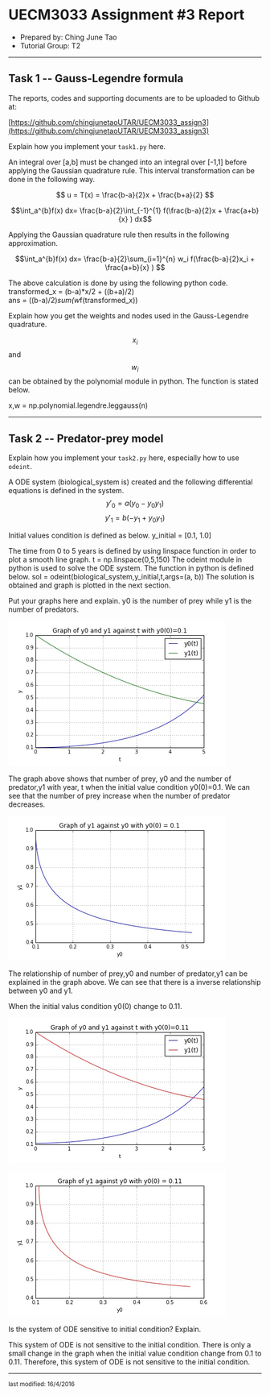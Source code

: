 UECM3033 Assignment #3 Report
========================================================

- Prepared by: Ching June Tao
- Tutorial Group: T2

--------------------------------------------------------

## Task 1 --  Gauss-Legendre formula

The reports, codes and supporting documents are to be uploaded to Github at: 

[https://github.com/chingjunetaoUTAR/UECM3033_assign3](https://github.com/chingjunetaoUTAR/UECM3033_assign3)


Explain how you implement your `task1.py` here.

An integral over [a,b] must be changed into an integral over [-1,1] before applying the Gaussian quadrature rule. This interval transformation can be done in the following way.

$$ u = T(x) = \frac{b-a}{2}x + \frac{b+a}{2} $$

$$\int_a^{b}f(x) dx= \frac{b-a}{2}\int_{-1}^{1} f(\frac{b-a}{2}x + \frac{a+b}{x} )  dx$$ 

Applying the Gaussian quadrature rule then results in the following approximation.

$$\int_a^{b}f(x) dx= \frac{b-a}{2}\sum_{i=1}^{n} w_i f(\frac{b-a}{2}x_i + \frac{a+b}{x} ) $$

The above calculation is done by using the following python code.
transformed_x = (b-a)*x/2 + ((b+a)/2)    
ans = ((b-a)/2)*sum(w*f(transformed_x))

Explain how you get the weights and nodes used in the Gauss-Legendre quadrature.

$$ x_i $$ and $$ w_i $$ can be obtained by the polynomial module in python. The function is stated below.

x,w = np.polynomial.legendre.leggauss(n)

---------------------------------------------------------

## Task 2 -- Predator-prey model

Explain how you implement your `task2.py` here, especially how to use `odeint`.

A ODE system (biological_system is) created and the following differential equations is defined in the system.
$$ y'_0 = a(y_0 - y_0 y_1)$$
$$ y'_1 = b(-y_1 + y_0 y_1)$$

Initial values condition is defined as below.
y_initial = [0.1, 1.0]

The time from 0 to 5 years is defined by using linspace function in order to plot a smooth line graph.
t = np.linspace(0,5,150)
The odeint module in python is used to solve the ODE system. The function in python is defined below.
sol = odeint(biological_system,y_initial,t,args=(a, b))
The solution is obtained and graph is plotted in the next section.

Put your graphs here and explain.
y0 is the number of prey while y1 is the number of predators.

![Graph_of_y0_and_y1_01.jpg](Graph_of_y0_and_y1_01.jpg) 

The graph above shows that number of prey, y0 and the number of predator,y1 with year, t when the initial value condition y0(0)=0.1.
We can see that the number of prey increase when the number of predator decreases. 

![y1_against_y0_01.jpg](y1_against_y0_01.jpg) 

The relationship of number of prey,y0 and number of predator,y1 can be explained in the graph above.
We can see that there is a inverse relationship between y0 and y1.


When the initial valus condition y0(0) change to 0.11.

![Graph_of_y0_and_y1_011.jpg](Graph_of_y0_and_y1_011.jpg) 

![y1_against_y0_011.jpg](y1_against_y0_011.jpg) 


Is the system of ODE sensitive to initial condition? Explain.

This system of ODE is not sensitive to the initial condition. There is only a small change in the graph when the initial value condition change from 0.1 to 0.11. 
Therefore, this system of ODE is not sensitive to the initial condition. 

-----------------------------------

<sup>last modified: 16/4/2016 </sup>

